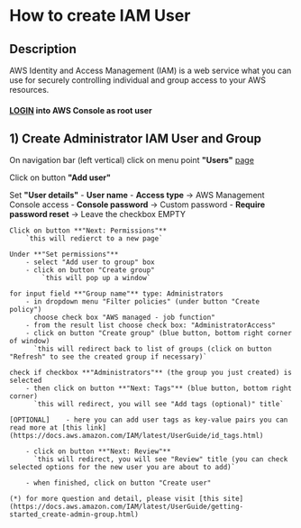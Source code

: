 
# How to create IAM User

## Description
AWS Identity and Access Management (IAM) is a web service what you can use for securely controlling individual and group access to your AWS resources.


#### [LOGIN](https://console.aws.amazon.com/iam/) into AWS Console as root user
    

## 1)  Create Administrator IAM User and Group

On navigation bar (left vertical) click on menu point **"Users"** [page](https://console.aws.amazon.com/iam/home#/home)

Click on button **"Add user"** 

Set **"User details"**
        - **User name**                 <YourFisrtUsername>
        - **Access type**               -> AWS Management Console access
        - **Console password**          -> Custom password
        - **Require password reset**    -> Leave the checkbox EMPTY

    Click on button **"Next: Permissions"** 
        `this will redierct to a new page`

    Under **"Set permissions"** 
        - select "Add user to group" box
        - click on button "Create group"
            `this will pop up a window` 
        
    for input field **"Group name"** type: Administrators
        - in dropdown menu "Filter policies" (under button "Create policy")
          choose check box "AWS managed - job function"
        - from the result list choose check box: "AdministratorAccess"
        - click on button "Create group" (blue button, bottom right corner of window)
          `this will redirect back to list of groups (click on button "Refresh" to see the created group if necessary)` 

    check if checkbox **"Administrators"** (the group you just created) is selected
        - then click on button **"Next: Tags"** (blue button, bottom right corner)
          `this will redirect, you will see "Add tags (optional)" title` 
    
    [OPTIONAL]    - here you can add user tags as key-value pairs you can read more at [this link](https://docs.aws.amazon.com/IAM/latest/UserGuide/id_tags.html)

        - click on button **"Next: Review"** 
          `this will redirect, you will see "Review" title (you can check selected options for the new user you are about to add)` 

        - when finished, click on button "Create user" 

    (*) for more question and detail, please visit [this site](https://docs.aws.amazon.com/IAM/latest/UserGuide/getting-started_create-admin-group.html)
        

        
    
